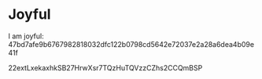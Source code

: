 # Joyful

I am joyful: 47bd7afe9b6767982818032dfc122b0798cd5642e72037e2a28a6dea4b09e41f


22extLxekaxhkSB27HrwXsr7TQzHuTQVzzCZhs2CCQmBSP